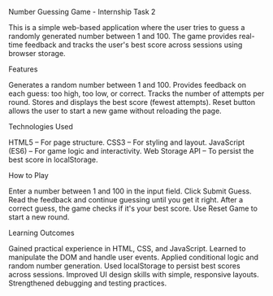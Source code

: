Number Guessing Game - Internship Task 2

This is a simple web-based application where the user tries to guess a randomly generated number between 1 and 100. 
The game provides real-time feedback and tracks the user's best score across sessions using browser storage.

Features

  Generates a random number between 1 and 100.
  Provides feedback on each guess: too high, too low, or correct.
  Tracks the number of attempts per round.
  Stores and displays the best score (fewest attempts).
  Reset button allows the user to start a new game without reloading the page.

Technologies Used

  HTML5 – For page structure.
  CSS3 – For styling and layout.
  JavaScript (ES6) – For game logic and interactivity.
  Web Storage API – To persist the best score in localStorage.

How to Play

  Enter a number between 1 and 100 in the input field.
  Click Submit Guess.
  Read the feedback and continue guessing until you get it right.
  After a correct guess, the game checks if it's your best score.
  Use Reset Game to start a new round.

Learning Outcomes

  Gained practical experience in HTML, CSS, and JavaScript.
  Learned to manipulate the DOM and handle user events.
  Applied conditional logic and random number generation.
  Used localStorage to persist best scores across sessions.
  Improved UI design skills with simple, responsive layouts.
  Strengthened debugging and testing practices.

